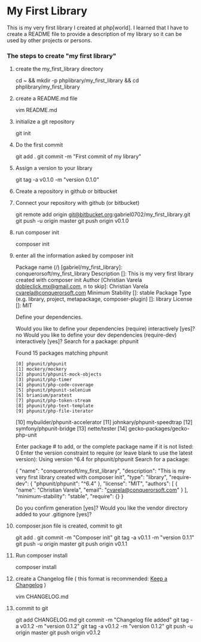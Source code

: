 # My First Library #

This is my very first library I created at php[world]. I learned that I have to create a README file to provide a description of my library so it can be used by other projects or persons.

### The steps to create "my first library" ###

1. create the my_first_library directory

    cd ~ && mkdir -p phplibrary/my_first_library && cd phplibrary/my_first_library

2. create a README.md file

    vim README.md

3. initialize a git repository

    git init

4. Do the first commit

    git add .
    git commit -m "First commit of my library"

5. Assign a version to your library

    git tag -a v0.1.0 -m "version 0.1.0"

6. Create a repository in github or bitbucket
7. Connect your repository with github (or bitbucket)

    git remote add origin git@bitbucket.org:gabriel0702/my_first_library.git
    git push -u origin master
    git push origin v0.1.0

8. run composer init

    composer init

9. enter all the information asked by composer init

    Package name (<vendor>/<name>) [gabriel/my_first_library]: conquerorsoft/my_first_library
    Description []: This is my very first library created with composer init
    Author [Christian Varela <dobleclick.mx@gmail.com>, n to skip]: Christian Varela <cvarela@conquerorsoft.com>
    Minimum Stability []: stable
    Package Type (e.g. library, project, metapackage, composer-plugin) []: library
    License []: MIT

    Define your dependencies.

    Would you like to define your dependencies (require) interactively [yes]? no
    Would you like to define your dev dependencies (require-dev) interactively [yes]?
    Search for a package: phpunit

    Found 15 packages matching phpunit

       [0] phpunit/phpunit
       [1] mockery/mockery
       [2] phpunit/phpunit-mock-objects
       [3] phpunit/php-timer
       [4] phpunit/php-code-coverage
       [5] phpunit/phpunit-selenium
       [6] brianium/paratest
       [7] phpunit/php-token-stream
       [8] phpunit/php-text-template
       [9] phpunit/php-file-iterator
      [10] mybuilder/phpunit-accelerator
      [11] johnkary/phpunit-speedtrap
      [12] symfony/phpunit-bridge
      [13] nette/tester
      [14] gecko-packages/gecko-php-unit

    Enter package # to add, or the complete package name if it is not listed: 0
    Enter the version constraint to require (or leave blank to use the latest version):
    Using version ^6.4 for phpunit/phpunit
    Search for a package:

    {
        "name": "conquerorsoft/my_first_library",
        "description": "This is my very first library created with composer init",
        "type": "library",
        "require-dev": {
            "phpunit/phpunit": "^6.4"
        },
        "license": "MIT",
        "authors": [
            {
                "name": "Christian Varela",
                "email": "cvarela@conquerorsoft.com"
            }
        ],
        "minimum-stability": "stable",
        "require": {}
    }

    Do you confirm generation [yes]?
    Would you like the vendor directory added to your .gitignore [yes]?

10. composer.json file is created, commit to git

	git add .
	git commit -m "Composer init"
	git tag -a v0.1.1 -m "version 0.1.1"
	git push -u origin master
	git push origin v0.1.1

11. Run composer install

	composer install

12. create a Changelog file ( this format is recommended: [Keep a Changelog](http://keepachangelog.com/en/1.0.0/) )

	vim CHANGELOG.md

13. commit to git

	git add CHANGELOG.md
	git commit -m "Changelog file added"
	git tag -a v0.1.2 -m "version 0.1.2"
	git tag -a v0.1.2 -m "version 0.1.2"
	git push -u origin master
	git push origin v0.1.2
	